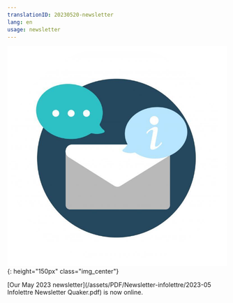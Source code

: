 ```yaml
---
translationID: 20230520-newsletter
lang: en
usage: newsletter
---
```

![Newsletter image](/assets/images/email-icon.png){: height="150px" class="img_center"}

[Our May 2023 newsletter](/assets/PDF/Newsletter-infolettre/2023-05 Infolettre Newsletter Quaker.pdf) is now online.
